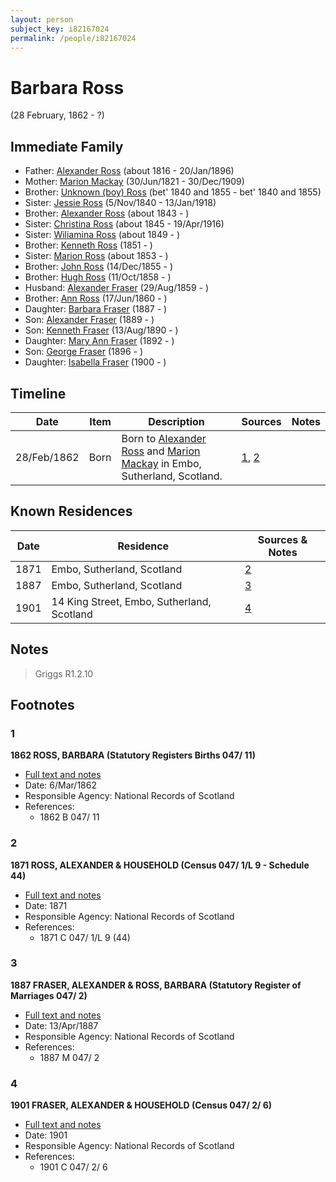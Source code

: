 ```yaml
---
layout: person
subject_key: i82167024
permalink: /people/i82167024
---
```


# Barbara Ross
(28 February, 1862 - ?)

## Immediate Family

* Father: [Alexander Ross](./@81387900@-alexander-ross-b1816-d1896-1-20.md) (about 1816 - 20/Jan/1896)
* Mother: [Marion Mackay](./@78930004@-marion-mackay-b1821-6-30-d1909-12-30.md) (30/Jun/1821 - 30/Dec/1909)
* Brother: [Unknown (boy) Ross](./@68717952@-unknown-boy-ross-b1840~1855-d1840~1855.md) (bet' 1840 and 1855 - bet' 1840 and 1855)
* Sister: [Jessie Ross](./@60546968@-jessie-ross-b1840-11-5-d1918-1-13.md) (5/Nov/1840 - 13/Jan/1918)
* Brother: [Alexander Ross](./@17311533@-alexander-ross-b1843-d.md) (about 1843 - )
* Sister: [Christina Ross](./@81183416@-christina-ross-b1845-d1916-4-19.md) (about 1845 - 19/Apr/1916)
* Sister: [Wiliamina Ross](./@5241144@-wiliamina-ross-b1849-d.md) (about 1849 - )
* Brother: [Kenneth Ross](./@41391600@-kenneth-ross-b1851-d.md) (1851 - )
* Sister: [Marion Ross](./@39612984@-marion-ross-b1853-d.md) (about 1853 - )
* Brother: [John Ross](./@36837210@-john-ross-b1855-12-14-d.md) (14/Dec/1855 - )
* Brother: [Hugh Ross](./@75672326@-hugh-ross-b1858-10-11-d.md) (11/Oct/1858 - )
* Husband: [Alexander Fraser](./@36585616@-alexander-fraser-b1859-8-29-d.md) (29/Aug/1859 - )
* Brother: [Ann Ross](./@32419757@-ann-ross-b1860-6-17-d.md) (17/Jun/1860 - )
* Daughter: [Barbara Fraser](./@65128525@-barbara-fraser-b1887-d.md) (1887 - )
* Son: [Alexander Fraser](./@60675311@-alexander-fraser-b1889-d.md) (1889 - )
* Son: [Kenneth Fraser](./@89580356@-kenneth-fraser-b1890-8-13-d.md) (13/Aug/1890 - )
* Daughter: [Mary Ann Fraser](./@94394924@-mary-ann-fraser-b1892-d.md) (1892 - )
* Son: [George Fraser](./@78876088@-george-fraser-b1896-d.md) (1896 - )
* Daughter: [Isabella Fraser](./@81999219@-isabella-fraser-b1900-d.md) (1900 - )

## Timeline

Date | Item | Description | Sources | Notes
---|---|---|---|---
28/Feb/1862 | Born | Born to [Alexander Ross](./@81387900@-alexander-ross-b1816-d1896-1-20.md) and [Marion Mackay](./@78930004@-marion-mackay-b1821-6-30-d1909-12-30.md) in Embo, Sutherland, Scotland. | [1](#1), [2](#2) | 

## Known Residences

Date | Residence | Sources & Notes
---|---|---
1871 | Embo, Sutherland, Scotland | [2](#2)
1887 | Embo, Sutherland, Scotland | [3](#3)
1901 | 14 King Street, Embo, Sutherland, Scotland | [4](#4)

## Notes

> Griggs R1.2.10
>


## Footnotes

### 1

**1862 ROSS, BARBARA (Statutory Registers Births 047/ 11)**

* [Full text and notes](../sources/@70013320@-1862-ross,-barbara-statutory-registers-births-047-11-.md)
* Date: 6/Mar/1862
* Responsible Agency: National Records of Scotland
* References: 
  * 1862 B 047/ 11

### 2

**1871 ROSS, ALEXANDER & HOUSEHOLD (Census 047/ 1/L 9 - Schedule 44)**

* [Full text and notes](../sources/@74407506@-1871-ross,-alexander-&-household-census-047-1-l-9-schedule-44-.md)
* Date: 1871
* Responsible Agency: National Records of Scotland
* References: 
  * 1871 C 047/ 1/L 9 (44)

### 3

**1887 FRASER, ALEXANDER & ROSS, BARBARA (Statutory Register of Marriages 047/ 2)**

* [Full text and notes](../sources/@53128860@-1887-fraser,-alexander-&-ross,-barbara-statutory-register-of-marriages-047-2-.md)
* Date: 13/Apr/1887
* Responsible Agency: National Records of Scotland
* References: 
  * 1887 M 047/ 2

### 4

**1901 FRASER, ALEXANDER & HOUSEHOLD (Census 047/ 2/ 6)**

* [Full text and notes](../sources/@97621188@-1901-fraser,-alexander-&-household-census-047-2-6-.md)
* Date: 1901
* Responsible Agency: National Records of Scotland
* References: 
  * 1901 C 047/ 2/ 6

